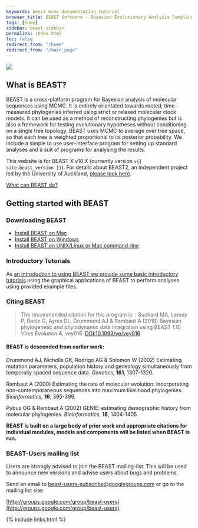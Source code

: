 ```yaml
---
keywords: beast mcmc documentation tutorial
browser_title: BEAST Software - Bayesian Evolutionary Analysis Sampling Trees
tags: [home]
sidebar: beast_sidebar
permalink: index.html
toc: false
redirect_from: "/home"
redirect_from: "/main_page"
---
```

 
<div><img style="max-width: 100%" src="images/beast-banner.png" /></div>

## What is BEAST?

BEAST is a cross-platform program for Bayesian analysis of molecular sequences using MCMC. It is entirely orientated towards rooted, time-measured phylogenies inferred using strict or relaxed molecular clock models. It can be used as a method of reconstructing phylogenies but is also a framework for testing evolutionary hypotheses without conditioning on a single tree topology. BEAST uses MCMC to average over tree space, so that each tree is weighted proportional to its posterior probability. We include a simple to use user-interface program for setting up standard analyses and a suit of programs for analysing the results. 

This website is for BEAST X v10.X (currently version `v{{ site.beast_version }}`). For details about BEAST2, an independent project led by the University of Auckland, [please look here](http://beast2.org).

[What can BEAST do?](about)

## Getting started with BEAST

### Downloading BEAST

* [Install BEAST on Mac](install_on_mac)
* [Install BEAST on Windows](install_on_windows)
* [Install BEAST on UNIX/Linux or Mac command-line](install_on_unix)

### Introductory Tutorials

As [an introduction to using BEAST we provide some basic introductory tutorials](/getting_started) using the graphical applications of BEAST to perform analyses using provided example files. 

### Citing BEAST

> The recommended citation for this program is:
> : Suchard MA, Lemey P, Baele G, Ayres DL, Drummond AJ & Rambaut A (2018) Bayesian phylogenetic and phylodynamic data integration using BEAST 1.10 *Virus Evolution* **4**, vey016. [DOI:10.1093/ve/vey016](https://doi.org/10.1093/ve/vey016)

#### BEAST is descended from earlier work:

Drummond AJ, Nicholls GK, Rodrigo AG & Solomon W (2002) Estimating mutation parameters, population history and genealogy simultaneously from temporally spaced sequence data. *Genetics*, **161**, 1307-1320.

Rambaut A (2000) Estimating the rate of molecular evolution: incorporating non-contemporaneous sequences into maximum likelihood phylogenies. *Bioinformatics*, **16**, 395-399.

Pybus OG & Rambaut A (2002) GENIE: estimating demographic history from molecular phylogenies. *Bioinformatics*, **18**, 1404-1405.

**BEAST is built on a large body of prior work and appropriate citations for individual modules, models and components will be listed when BEAST is run.**

### BEAST-Users mailing list

Users are strongly advised to join the BEAST mailing-list. This will be used to announce new versions and advise users about bugs and problems. 

Send an email to beast-users-subscribe@googlegroups.com or go to the mailing list site: 

[http://groups.google.com/group/beast-users](http://groups.google.com/group/beast-users)

{% include links.html %}
